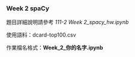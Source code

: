 ### Week 2 spaCy

題目詳細說明請參考 _111-2 Week 2_spacy_hw.ipynb_

使用語料：dcard-top100.csv

作業檔名格式：**Week_2_你的名字.ipynb**

